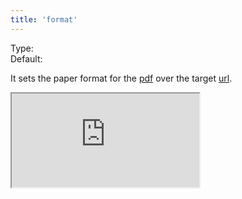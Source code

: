 ```yaml
---
title: 'format'
--- 
```


Type: <Type children='<string>'/><br/>
Default: <Type children="'A4'"/>

It sets the paper format for the [pdf](/docs/api/parameters/pdf) over the target [url](/docs/api/parameters/url).

<Iframe src="https://cdn.microlink.io/docs/caffeine.pdf" />

<MultiCodeEditor languages={mqlCode('https://keygen.sh/blog/i-quit/', { pdf: { format: 'A4' } })} />

The format options are:

- <Type children="'Letter'" />: 8.5in x 11in.
- <Type children="'Legal'" />: 8.5in x 14in.
- <Type children="'Tabloid'" />: 11in x 17in.
- <Type children="'Ledger'" />: 17in x 11in.
- <Type children="'A0'" />: 33.1in x 46.8in.
- <Type children="'A1'" />: 23.4in x 33.1in.
- <Type children="'A2'" />: 16.54in x 23.4in.
- <Type children="'A3'" />: 11.7in x 16.54in.
- <Type children="'A4'" />: 8.27in x 11.7in.
- <Type children="'A5'" />: 5.83in x 8.27in.
- <Type children="'A6'" />: 4.13in x 5.83in.
